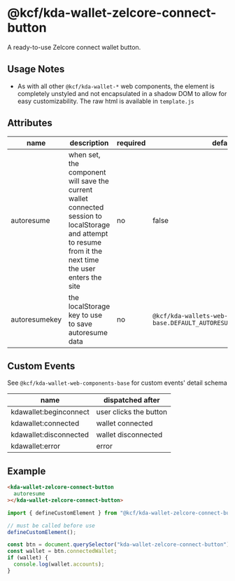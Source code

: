 # @kcf/kda-wallet-zelcore-connect-button

A ready-to-use Zelcore connect wallet button.

## Usage Notes

- As with all other `@kcf/kda-wallet-*` web components, the element is completely unstyled and not encapsulated in a shadow DOM to allow for easy customizability. The raw html is available in `template.js`

## Attributes

| name          | description                                                                                                                                                 | required | default                                                                    |
| ------------- | ----------------------------------------------------------------------------------------------------------------------------------------------------------- | -------- | -------------------------------------------------------------------------- |
| autoresume    | when set, the component will save the current wallet connected session to localStorage and attempt to resume from it the next time the user enters the site | no       | false                                                                      |
| autoresumekey | the localStorage key to use to save autoresume data                                                                                                         | no       | `@kcf/kda-wallets-web-components-base.DEFAULT_AUTORESUME_LOCALSTORAGE_KEY` |

## Custom Events

See `@kcf/kda-wallet-web-components-base` for custom events' detail schema

| name                   | dispatched after       |
| ---------------------- | ---------------------- |
| kdawallet:beginconnect | user clicks the button |
| kdawallet:connected    | wallet connected       |
| kdawallet:disconnected | wallet disconnected    |
| kdawallet:error        | error                  |

## Example

```html
<kda-wallet-zelcore-connect-button
  autoresume
></kda-wallet-zelcore-connect-button>
```

```js
import { defineCustomElement } from "@kcf/kda-wallet-zelcore-connect-button";

// must be called before use
defineCustomElement();

const btn = document.querySelector("kda-wallet-zelcore-connect-button");
const wallet = btn.connectedWallet;
if (wallet) {
  console.log(wallet.accounts);
}
```
